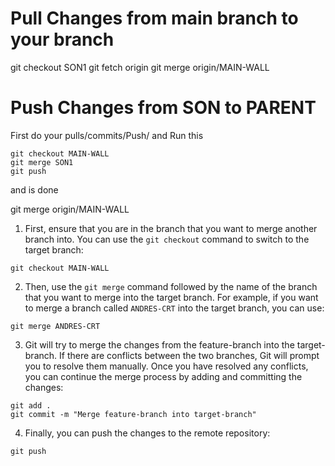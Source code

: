 # Pull Changes from main branch to your branch


git checkout SON1
git fetch origin
git merge origin/MAIN-WALL

# Push Changes from SON to PARENT

First do your pulls/commits/Push/
and Run this 

```
git checkout MAIN-WALL
git merge SON1
git push
```

and is done


git merge origin/MAIN-WALL


1. First, ensure that you are in the branch that you want to merge another branch into. You can use the `git checkout` command to switch to the target branch:

```
git checkout MAIN-WALL
```

2. Then, use the `git merge` command followed by the name of the branch that you want to merge into the target branch. For example, if you want to merge a branch called `ANDRES-CRT` into the target branch, you can use:

```
git merge ANDRES-CRT
```

3. Git will try to merge the changes from the feature-branch into the target-branch. If there are conflicts between the two branches, Git will prompt you to resolve them manually. Once you have resolved any conflicts, you can continue the merge process by adding and committing the changes:

```
git add .
git commit -m "Merge feature-branch into target-branch"
```

4. Finally, you can push the changes to the remote repository:

```
git push
```

